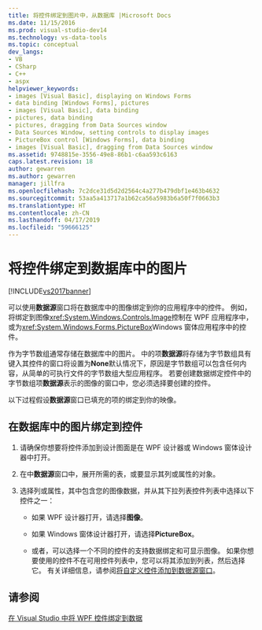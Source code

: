 ```yaml
---
title: 将控件绑定到图片中，从数据库 |Microsoft Docs
ms.date: 11/15/2016
ms.prod: visual-studio-dev14
ms.technology: vs-data-tools
ms.topic: conceptual
dev_langs:
- VB
- CSharp
- C++
- aspx
helpviewer_keywords:
- images [Visual Basic], displaying on Windows Forms
- data binding [Windows Forms], pictures
- images [Visual Basic], data binding
- pictures, data binding
- pictures, dragging from Data Sources window
- Data Sources Window, setting controls to display images
- PictureBox control [Windows Forms], data binding
- images [Visual Basic], dragging from Data Sources window
ms.assetid: 9748815e-3556-49e8-86b1-c6aa593c6163
caps.latest.revision: 18
author: gewarren
ms.author: gewarren
manager: jillfra
ms.openlocfilehash: 7c2dce31d5d2d2564c4a277b479dbf1e463b4632
ms.sourcegitcommit: 53aa5a413717a1b62ca56a5983b6a50f7f0663b3
ms.translationtype: HT
ms.contentlocale: zh-CN
ms.lasthandoff: 04/17/2019
ms.locfileid: "59666125"
---
```

# <a name="bind-controls-to-pictures-from-a-database"></a>将控件绑定到数据库中的图片
[!INCLUDE[vs2017banner](../includes/vs2017banner.md)]

可以使用**数据源**窗口将在数据库中的图像绑定到你的应用程序中的控件。 例如，将绑定到图像<xref:System.Windows.Controls.Image>控制在 WPF 应用程序中，或为<xref:System.Windows.Forms.PictureBox>Windows 窗体应用程序中的控件。  
  
 作为字节数组通常存储在数据库中的图片。 中的项**数据源**将存储为字节数组具有键入其控件的窗口将设置为**None**默认情况下，原因是字节数组可以包含任何内容，从简单的可执行文件的字节数组大型应用程序。 若要创建数据绑定控件中的字节数组项**数据源**表示的图像的窗口中，您必须选择要创建的控件。  
  
 以下过程假设**数据源**窗口已填充的项的绑定到你的映像。
  
## <a name="bind-a-picture-in-a-database-to-a-control"></a>在数据库中的图片绑定到控件  
  
1.  请确保你想要将控件添加到设计图面是在 WPF 设计器或 Windows 窗体设计器中打开。  
  
2.  在中**数据源**窗口中，展开所需的表，或要显示其列或属性的对象。  
  
3.  选择列或属性，其中包含您的图像数据，并从其下拉列表控件列表中选择以下控件之一：  
  
    -   如果 WPF 设计器打开，请选择**图像**。  
  
    -   如果 Windows 窗体设计器打开，请选择**PictureBox**。  
  
    -   或者，可以选择一个不同的控件的支持数据绑定和可显示图像。 如果你想要使用的控件不在可用控件列表中，您可以将其添加到列表，然后选择它。 有关详细信息，请参阅[将自定义控件添加到数据源窗口](../data-tools/add-custom-controls-to-the-data-sources-window.md)。  
  
## <a name="see-also"></a>请参阅  
 [在 Visual Studio 中将 WPF 控件绑定到数据](../data-tools/bind-wpf-controls-to-data-in-visual-studio1.md)
